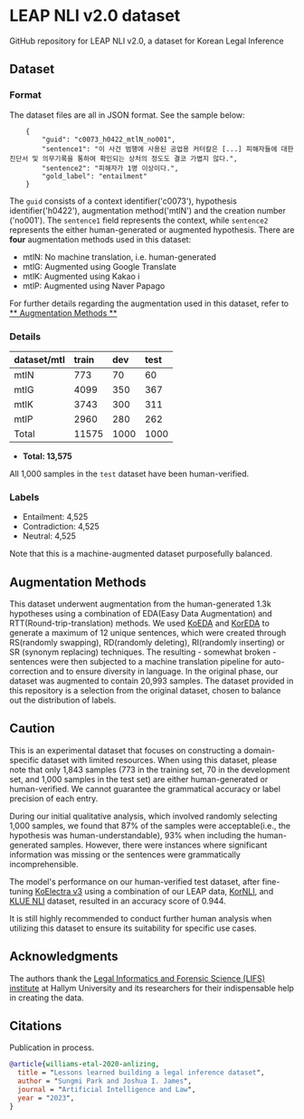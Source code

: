 # LEAP NLI v2.0 dataset

GitHub repository for LEAP NLI v2.0, a dataset for Korean Legal Inference

## Dataset

### Format

The dataset files are all in JSON format. See the sample below:

```{json}
    {
        "guid": "c0073_h0422_mtlN_no001",
        "sentence1": "이 사건 범행에 사용된 공업용 커터칼은 [...] 피해자들에 대한 진단서 및 의무기록을 통하여 확인되는 상처의 정도도 결코 가볍지 않다.",
        "sentence2": "피해자가 1명 이상이다.",
        "gold_label": "entailment"
    }
```

The `guid` consists of a context identifier('c0073'), hypothesis identifier('h0422'), augmentation method('mtlN') and the creation number ('no001'). The `sentence1` field represents the context, while `sentence2` represents the either human-generated or augmented hypothesis. There are **four** augmentation methods used in this dataset: 

* mtlN: No machine translation, i.e. human-generated
* mtlG: Augmented using Google Translate
* mtlK: Augmented using Kakao i
* mtlP: Augmented using Naver Papago
  
For further details regarding the augmentation used in this dataset, refer to [** Augmentation Methods **](#augmentation-methods)

### Details

| dataset/mtl | train | dev  | test |
| :---------- | :---- | :--- | :--- |
| mtlN        | 773   | 70   | 60   |
| mtlG        | 4099  | 350  | 367  |
| mtlK        | 3743  | 300  | 311  |
| mtlP        | 2960  | 280  | 262  |
| Total       | 11575 | 1000 | 1000 |

* **Total: 13,575**

All 1,000 samples in the `test` dataset have been human-verified.

### Labels

* Entailment: 4,525
* Contradiction: 4,525
* Neutral: 4,525

Note that this is a machine-augmented dataset purposefully balanced. 

## Augmentation Methods

This dataset underwent augmentation from the human-generated 1.3k hypotheses using a combination of EDA(Easy Data Augmentation) and RTT(Round-trip-translation) methods. We used [KoEDA](https://github.com/toriving/KoEDA) and [KorEDA](https://github.com/catSirup/KorEDA) to generate a maximum of 12 unique sentences, which were created through RS(randomly swapping), RD(randomly deleting), RI(randomly inserting) or SR (synonym replacing) techniques. The resulting - somewhat broken - sentences were then subjected to a machine translation pipeline for auto-correction and to ensure diversity in language. In the original phase, our dataset was augmented to contain 20,993 samples. The dataset provided in this repository is a selection from the original dataset, chosen to balance out the distribution of labels.

## Caution

This is an experimental dataset that focuses on constructing a domain-specific dataset with limited resources. When using this dataset, please note that only 1,843 samples (773 in the training set, 70 in the development set, and 1,000 samples in the test set) are either human-generated or human-verified. We cannot guarantee the grammatical accuracy or label precision of each entry.

During our initial qualitative analysis, which involved randomly selecting 1,000 samples, we found that 87% of the samples were acceptable(i.e., the hypothesis was human-understandable), 93% when including the human-generated samples. However, there were instances where significant information was missing or the sentences were grammatically incomprehensible.

The model's performance on our human-verified test dataset, after fine-tuning [KoElectra v3](https://huggingface.co/monologg/koelectra-base-v3-discriminator) using a combination of our LEAP data, [KorNLI](https://huggingface.co/datasets/kor_nli), and [KLUE NLI](https://huggingface.co/datasets/klue/viewer/nli/train) dataset, resulted in an accuracy score of 0.944.

It is still highly recommended to conduct further human analysis when utilizing this dataset to ensure its suitability for specific use cases.


## Acknowledgments

The authors thank the [Legal Informatics and Forensic Science (LIFS) institute](https://lifs.hallym.ac.kr/) at Hallym University and its researchers for their indispensable help in creating the data. 

## Citations

Publication in process.

```bibtex
@article{williams-etal-2020-anlizing,
  title = "Lessons learned building a legal inference dataset",
  author = "Sungmi Park and Joshua I. James",
  journal = "Artificial Intelligence and Law",
  year = "2023",
}
```